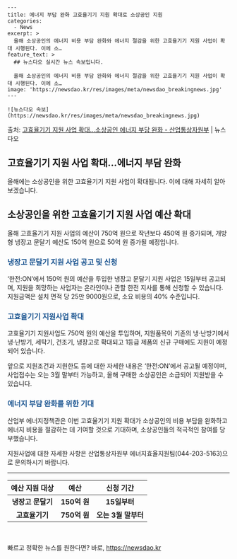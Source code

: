    ---
    title: 에너지 부담 완화 고효율기기 지원 확대로 소상공인 지원
    categories:
      - News
    excerpt: >
      올해 소상공인의 에너지 비용 부담 완화와 에너지 절감을 위한 고효율기기 지원 사업이 확대 시행된다. 이에 소…
    feature_text: >
      ## 뉴스다오 실시간 뉴스 속보입니다.
    
      올해 소상공인의 에너지 비용 부담 완화와 에너지 절감을 위한 고효율기기 지원 사업이 확대 시행된다. 이에 소…
    image: 'https://newsdao.kr/res/images/meta/newsdao_breakingnews.jpg'
    ---
    
    ![뉴스다오 속보](https://newsdao.kr/res/images/meta/newsdao_breakingnews.jpg)

<p>출처: <a href="https://newsdao.kr/2991" rel="dofollow">고효율기기 지원 사업 확대…소상공인 에너지 부담 완화 - 산업통상자원부</a> | 뉴스다오</p>

<h2 data-ke-size="size26">고효율기기 지원 사업 확대…에너지 부담 완화</h2>
<p data-ke-size="size16">올해에는 소상공인을 위한 고효율기기 지원 사업이 확대됩니다. 이에 대해 자세히 알아보겠습니다.</p>

<h2 data-ke-size="size26">소상공인을 위한 고효율기기 지원 사업 예산 확대</h2>
<p data-ke-size="size16">올해 고효율기기 지원 사업의 예산이 750억 원으로 작년보다 450억 원 증가되며, 개방형 냉장고 문달기 예산도 150억 원으로 50억 원 증가될 예정입니다.</p>

<h3 data-ke-size="size24"><span style="color: #1a5490;">냉장고 문달기 지원 사업 공고 및 신청</span></h3>
<p data-ke-size="size16">‘한전:ON’에서 150억 원의 예산을 투입한 냉장고 문달기 지원 사업은 15일부터 공고되며, 지원을 희망하는 사업자는 온라인이나 관할 한전 지사를 통해 신청할 수 있습니다. 지원금액은 설치 면적 당 25만 9000원으로, 소요 비용의 40% 수준입니다.</p>

<h3 data-ke-size="size24"><span style="color: #1a5490;">고효율기기 지원사업 확대</span></h3>
<p data-ke-size="size16">고효율기기 지원사업도 750억 원의 예산을 투입하며, 지원품목이 기존의 냉·난방기에서 냉·난방기, 세탁기, 건조기, 냉장고로 확대되고 1등급 제품의 신규 구매에도 지원이 예정되어 있습니다.</p>

<p data-ke-size="size16">앞으로 지원조건과 지원한도 등에 대한 자세한 내용은 ‘한전:ON’에서 공고될 예정이며, 사업접수는 오는 3월 말부터 가능하고, 올해 구매한 소상공인은 소급되어 지원받을 수 있습니다.</p>

<h3 data-ke-size="size24"><span style="color: #1a5490;">에너지 부담 완화를 위한 기대</span></h3>
<p data-ke-size="size16">산업부 에너지정책관은 이번 고효율기기 지원 확대가 소상공인의 비용 부담을 완화하고 에너지 비용을 절감하는 데 기여할 것으로 기대하며, 소상공인들의 적극적인 참여를 당부했습니다.</p>

<p data-ke-size="size16">지원사업에 대한 자세한 사항은 산업통상자원부 에너지효율지원팀(044-203-5163)으로 문의하시기 바랍니다.</p>

<hr data-ke-size="size16">

<table>
	<thead>
		<tr>
			<th style="text-align: center; height: 17px;"><b>예산 지원 대상</b></th>
			<th style="text-align: center; height: 17px;"><b>예산</b></th>
			<th style="text-align: center; height: 17px;"><b>신청 기간</b></th>
		</tr>
	</thead>
	<tbody>
		<tr>
			<td style="text-align: center; height: 17px;"><b>냉장고 문달기</b></td>
			<td style="text-align: center; height: 17px;"><b>150억 원</b></td>
			<td style="text-align: center; height: 17px;"><b>15일부터</b></td>
		</tr>
		<tr>
			<td style="text-align: center; height: 17px;"><b>고효율기기</b></td>
			<td style="text-align: center; height: 17px;"><b>750억 원</b></td>
			<td style="text-align: center; height: 17px;"><b>오는 3월 말부터</b></td>
		</tr>
	</tbody>
</table>

<p data-ke-size="size16">&nbsp;</p> 

빠르고 정확한 뉴스를 원한다면? 바로, <a href="https://newsdao.kr" rel="dofollow">https://newsdao.kr</a>


    
